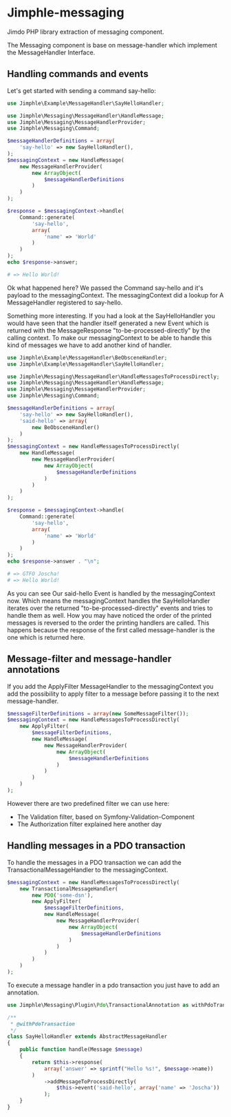 # Jimphle-messaging

Jimdo PHP library extraction of messaging component.

The Messaging component is base on message-handler which implement the MessageHandler Interface.

## Handling commands and events

Let's get started with sending a command say-hello:
```php
use Jimphle\Example\MessageHandler\SayHelloHandler;

use Jimphle\Messaging\MessageHandler\HandleMessage;
use Jimphle\Messaging\MessageHandlerProvider;
use Jimphle\Messaging\Command;

$messageHandlerDefinitions = array(
    'say-hello' => new SayHelloHandler(),
);
$messagingContext = new HandleMessage(
    new MessageHandlerProvider(
        new ArrayObject(
            $messageHandlerDefinitions
        )
    )
);

$response = $messagingContext->handle(
    Command::generate(
        'say-hello',
        array(
            'name' => 'World'
        )
    )
);
echo $response->answer;

# => Hello World!
```
Ok what happened here? We passed the Command say-hello and it's payload to the messagingContext.
The messagingContext did a lookup for A MessageHandler registered to say-hello.

Something more interesting. If you had a look at the SayHelloHandler you would have seen that the handler itself
generated a new Event which is returned with the MessageResponse "to-be-processed-directly" by the calling context.
To make our messagingContext to be able to handle this kind of messages we have to add another kind of handler.
```php
use Jimphle\Example\MessageHandler\BeObsceneHandler;
use Jimphle\Example\MessageHandler\SayHelloHandler;

use Jimphle\Messaging\MessageHandler\HandleMessagesToProcessDirectly;
use Jimphle\Messaging\MessageHandler\HandleMessage;
use Jimphle\Messaging\MessageHandlerProvider;
use Jimphle\Messaging\Command;

$messageHandlerDefinitions = array(
    'say-hello' => new SayHelloHandler(),
    'said-hello' => array(
        new BeObsceneHandler()
    )
);
$messagingContext = new HandleMessagesToProcessDirectly(
    new HandleMessage(
        new MessageHandlerProvider(
            new ArrayObject(
                $messageHandlerDefinitions
            )
        )
    )
);

$response = $messagingContext->handle(
    Command::generate(
        'say-hello',
        array(
            'name' => 'World'
        )
    )
);
echo $response->answer . "\n";

# => GTFO Joscha!
# => Hello World!
```
As you can see Our said-hello Event is handled by the messagingContext now.
Which means the messagingContext handles the SayHelloHandler iterates over the returned "to-be-processed-directly"
events and tries to handle them as well.
How you may have noticed the order of the printed messages is reversed to the order the printing handlers are called.
This happens because the response of the first called message-handler is the one which is returned here.

## Message-filter and message-handler annotations

If you add the ApplyFilter MessageHandler to the messagingContext you add the possibility to apply filter to a message
before passing it to the next message-handler.
```php
$messageFilterDefinitions = array(new SomeMessageFilter());
$messagingContext = new HandleMessagesToProcessDirectly(
    new ApplyFilter(
        $messageFilterDefinitions,
        new HandleMessage(
            new MessageHandlerProvider(
                new ArrayObject(
                    $messageHandlerDefinitions
                )
            )
        )
    )
);
```

However there are two predefined filter we can use here:
 * The Validation filter, based on Symfony-Validation-Component
 * The Authorization filter explained here another day

## Handling messages in a PDO transaction

To handle the messages in a PDO transaction we can add the TransactionalMessageHandler to the messagingContext.
```php
$messagingContext = new HandleMessagesToProcessDirectly(
    new TransactionalMessageHandler(
        new PDO('some-dsn'),
        new ApplyFilter(
            $messageFilterDefinitions,
            new HandleMessage(
                new MessageHandlerProvider(
                    new ArrayObject(
                        $messageHandlerDefinitions
                    )
                )
            )
        )
    )
);
```
To execute a message handler in a pdo transaction you just have to add an annotation.
```php
use Jimphle\Messaging\Plugin\Pdo\TransactionalAnnotation as withPdoTransaction;

/**
 * @withPdoTransaction
 */
class SayHelloHandler extends AbstractMessageHandler
{
    public function handle(Message $message)
    {
        return $this->response(
            array('answer' => sprintf("Hello %s!", $message->name))
        )
            ->addMessageToProcessDirectly(
                $this->event('said-hello', array('name' => 'Joscha'))
            );
    }
}
```
